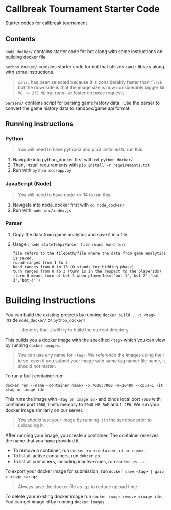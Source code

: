 # Callbreak Tournament Starter Code

Starter codes for callbreak tournament

## Contents

`node_docker/` contains starter code for bot along with some instructions on building docker file

`python_docker/` contains starter code for bot that utilizes `sanic` library along with some instructions.

> `sanic` has been selected because it is considerably faster than `flask` but the downside is that the image size is now considerably bigger `60 MB -> 275 MB` but runs `~9x` faster on basic requests.

`parsers/` contains script for parsing game history data . Use the parser to convert the game history data to sandbox/game api format.

## Running instructions

### Python

> You will need to have python3 and pip3 installed to run this.

1. Navigate into python_docker first with `cd python_docker/`
1. Then, install requirements with `pip install -r requirements.txt`
1. Run with `python src/app.py`

### JavaScript (Node)

> You will need to have node >= 14 to run this.

1. Navigate into node_docker first with `cd node_docker/`
1. Run with `node src/index.js`

### Parser

1. Copy the data from game analytics and save it in a file.
1. Usage : `node stateToApiParser file round hand turn`

   ```
   file refers to the filepath/file where the data from game analytics is saved.
   round ranges from 1 to 5
   hand ranges from 0 to 13 (0 stands for bidding phase)
   turn ranges from 0 to 3 (turn is in the respect to the playerIds)
   (turn 0 means turn of bot-1 when playerIds=['bot-1','bot-2','bot-3','bot-4'])
   ```

# Building Instructions

You can build the existing projects by running `docker build . -t <tag>` inside `node_docker/` or `python_docker/`.

> `.` denotes that it will try to build the current directory

This builds you a docker image with the specified `<tag>` which you can view by running `docker images`.

> You can use any name for `<tag>`. We reference the images using their id so, even if you submit your image with same tag name/ file name, it should not matter.

To run a built container run:

```
docker run --name <container name> -p 7000:7000 -m=2048m --cpus=1 -it <tag or image id>
```

This runs the image with `<tag or image id>` and binds local port `7000` with contianer port `7000`, limits memory to `2040 MB RAM` and `1 CPU`. We run your docker image similarly on our server.

> You should test your image by running it in the sandbox prior to uploading it.

After running your image, you create a container. The container reserves the name that you have provided it.

- To remove a container, run `docker rm <container id or name>`.
- To list all active containers, run `dokcer ps`.
- To list all containers, including inactive ones, run `docker ps -a`.

To export your docker image for submission, run `docker save <tag> | gzip > <tag>.tar.gz`.

> Always save the docker file as .gz to reduce upload time.

To delete your existing docker image run `docker image remove <image id>`. You can get image id by running `docker images`
